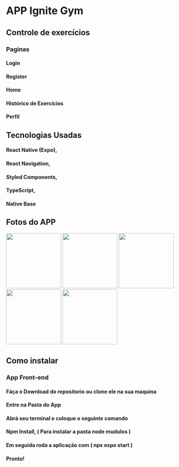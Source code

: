 <h1>APP Ignite Gym</h1>

<div>
  <h2>Controle de exercícios</h2>
  
  <h3>Paginas</h3>
  
  <h4>Login</h4>
  <h4>Register</h4>
  <h4>Home</h4>
  <h4>Histórico de Exercícios</h4>
  <h4>Perfil</h4>
</div>

<div>
  <h2>Tecnologias Usadas</h2>
  
  <h4> React Native (Expo),</h4>
  <h4> React Navigation,</h4>
  <h4> Styled Components,</h4>
  <h4>TypeScript,</h4>
  <h4>Native Base</h4>
</div>

<div>
  <h2>Fotos do APP</h2>
<div display='flex' >
  <img width='150px' src="https://user-images.githubusercontent.com/87048226/200083832-e0e2aac3-7b7b-4fe5-9523-132daa5c88ff.jpg"/>
  <img width='150px' src="https://user-images.githubusercontent.com/87048226/200084267-f6450c6c-97f6-4bbe-82bd-da4d2a365320.jpg" />
  <img width='150px' src="https://user-images.githubusercontent.com/87048226/200084316-9caea805-7d04-4611-b093-ee6c25a66ece.jpg" />
  <img width='150px' src="https://user-images.githubusercontent.com/87048226/200084364-f27ccad0-c270-450c-a278-04cdf3b32ee4.jpg" />
  <img width='150px' src="https://user-images.githubusercontent.com/87048226/200084506-e712eb70-37d0-462d-a4fa-cbb0aefe0ee2.jpg" />
</div>
  
 
</div>


<div>
  <h2>Como instalar</h2>
  
  <h3>App Front-end</h3>
  
  <h4>Fáça o Download do repositorio ou clone ele na sua maquina</h4>
  <h4>Entre na Pasta do App</h4>
  <h4>Abrá seu terminal e coloque o seguinte comando</h4>
  <h4>Npm Install, ( Para instalar a pasta node mudulos )</h4>
  <h4>Em seguida roda a aplicação com ( npx expo start )</h4>
  <h4>Pronto!</h4>
</div>
